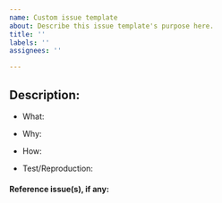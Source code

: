 ```yaml
---
name: Custom issue template
about: Describe this issue template's purpose here.
title: ''
labels: ''
assignees: ''

---
```


## Description:

* What:

* Why:

* How:

* Test/Reproduction:

#### Reference issue(s), if any:
